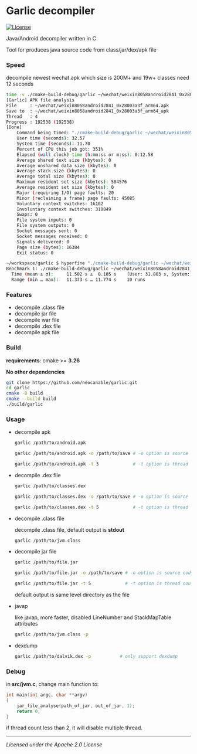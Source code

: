 # Garlic decompiler
[![License](http://img.shields.io/:license-apache-blue.svg)](http://www.apache.org/licenses/LICENSE-2.0.html)

Java/Android decompiler written in C

Tool for produces java source code from class/jar/dex/apk file

### Speed

decompile newest wechat.apk which size is 200M+ and 19w+ classes need 12 seconds

```sh
time -v ./cmake-build-debug/garlic ~/wechat/weixin8058android2841_0x28003a3f_arm64.apk
[Garlic] APK file analysis
File     : ~/wechat/weixin8058android2841_0x28003a3f_arm64.apk
Save to  : ~/wechat/weixin8058android2841_0x28003a3f_arm64_apk
Thread   : 4
Progress : 192538 (192538)
[Done]
	Command being timed: "./cmake-build-debug/garlic ~/wechat/weixin8058android2841_0x28003a3f_arm64.apk"
	User time (seconds): 32.57
	System time (seconds): 11.70
	Percent of CPU this job got: 351%
	Elapsed (wall clock) time (h:mm:ss or m:ss): 0:12.58
	Average shared text size (kbytes): 0
	Average unshared data size (kbytes): 0
	Average stack size (kbytes): 0
	Average total size (kbytes): 0
	Maximum resident set size (kbytes): 584576
	Average resident set size (kbytes): 0
	Major (requiring I/O) page faults: 20
	Minor (reclaiming a frame) page faults: 45085
	Voluntary context switches: 16102
	Involuntary context switches: 310849
	Swaps: 0
	File system inputs: 0
	File system outputs: 0
	Socket messages sent: 0
	Socket messages received: 0
	Signals delivered: 0
	Page size (bytes): 16384
	Exit status: 0

```

```sh
~/workspace/garlic $ hyperfine "./cmake-build-debug/garlic ~/wechat/weixin8058android2841_0x28003a3f_arm64.apk"
Benchmark 1: ./cmake-build-debug/garlic ~/wechat/weixin8058android2841_0x28003a3f_arm64.apk
  Time (mean ± σ):     11.502 s ±  0.105 s    [User: 31.803 s, System: 10.588 s]
  Range (min … max):   11.373 s … 11.774 s    10 runs
```

### Features

* decompile .class file
* decompile jar file
* decompile war file
* decompile .dex file
* decompile apk file

### Build

**requirements**: cmake >= **3.26**

**No other dependencies**

```sh
git clone https://github.com/neocanable/garlic.git
cd garlic
cmake -B build
cmake --build build
./build/garlic
```

### Usage

* decompile apk
  ```sh
  garlic /path/to/android.apk

  garlic /path/to/android.apk -o /path/to/save # -o option is source code output path

  garlic /path/to/android.apk -t 5             # -t option is thread count, default is 4
  ```

* decompile .dex file
  ```sh
  garlic /path/to/classes.dex

  garlic /path/to/classes.dex -o /path/to/save # -o option is source code output path

  garlic /path/to/classes.dex -t 5             # -t option is thread count, default is 4
  ```

* decompile .class file

    decompile .class file, default output is **stdout**
    ```sh
    garlic /path/to/jvm.class
    ```


* decompile jar file
    ```sh
    garlic /path/to/file.jar

    garlic /path/to/file.jar -o /path/to/save # -o option is source code output path
    
    garlic /path/to/file.jar -t 5             # -t option is thread count, default is 4
    ```

    default output is same level directory as the file


* javap 
    
    like javap, more faster, disabled LineNumber and StackMapTable attributes
    ```sh
    garlic /path/to/jvm.class -p
    ```

* dexdump
    ```sh
    garlic /path/to/dalvik.dex -p           # only support dexdump

    ```


### Debug

in **src/jvm.c**, change main function to: 

```c
int main(int argc, char **argv)
{
    jar_file_analyse(path_of_jar, out_of_jar, 1);
    return 0;
}

```

if thread count less than 2, it will disable multiple thread.

--------------------------------------------
*Licensed under the Apache 2.0 License*
